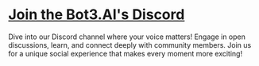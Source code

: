 # [Join the Bot3.AI's Discord](https://discord.com/invite/6DAcWz3b37)
Dive into our Discord channel where your voice matters! Engage in open discussions, learn, and connect deeply with community members. Join us for a unique social experience that makes every moment more exciting!
